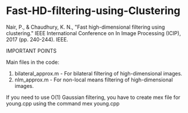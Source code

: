 # Fast-HD-filtering-using-Clustering

Nair, P., & Chaudhury, K. N., "Fast high-dimensional filtering using clustering." 
IEEE International Conference on In Image Processing (ICIP), 2017 (pp. 240-244). IEEE.

IMPORTANT POINTS

Main files in the code:
1) bilateral_approx.m - For bilateral filtering of high-dimensional images.
2) nlm_approx.m - For non-local means filtering of high-dimensional images. 

If you need to use O(1) Gaussian filtering, you have to create mex file for young.cpp using the command
mex young.cpp 
